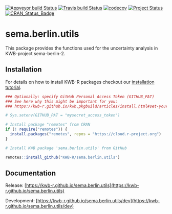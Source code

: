 [![Appveyor build Status](https://ci.appveyor.com/api/projects/status/github/KWB-R/sema.berlin.utils?branch=master&svg=true)](https://ci.appveyor.com/project/KWB-R/sema-berlin-utils/branch/master)
[![Travis build Status](https://travis-ci.org/KWB-R/sema.berlin.utils.svg?branch=master)](https://travis-ci.org/KWB-R/sema.berlin.utils)
[![codecov](https://codecov.io/github/KWB-R/sema.berlin.utils/branch/master/graphs/badge.svg)](https://codecov.io/github/KWB-R/sema.berlin.utils)
[![Project Status](https://img.shields.io/badge/lifecycle-experimental-orange.svg)](https://www.tidyverse.org/lifecycle/#experimental)
[![CRAN_Status_Badge](https://www.r-pkg.org/badges/version/sema.berlin.utils)]()

# sema.berlin.utils

This package provides the functions used for
the uncertainty analysis in KWB-project sema-berlin-2.

## Installation

For details on how to install KWB-R packages checkout our [installation tutorial](https://kwb-r.github.io/kwb.pkgbuild/articles/install.html).

```r
### Optionally: specify GitHub Personal Access Token (GITHUB_PAT)
### See here why this might be important for you:
### https://kwb-r.github.io/kwb.pkgbuild/articles/install.html#set-your-github_pat

# Sys.setenv(GITHUB_PAT = "mysecret_access_token")

# Install package "remotes" from CRAN
if (! require("remotes")) {
  install.packages("remotes", repos = "https://cloud.r-project.org")
}

# Install KWB package 'sema.berlin.utils' from GitHub

remotes::install_github("KWB-R/sema.berlin.utils")
```

## Documentation

Release: [https://kwb-r.github.io/sema.berlin.utils](https://kwb-r.github.io/sema.berlin.utils)

Development: [https://kwb-r.github.io/sema.berlin.utils/dev](https://kwb-r.github.io/sema.berlin.utils/dev)
